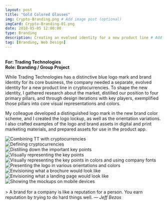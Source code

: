 ```yaml
---
layout: post
title: "Gold Colored Glasses"
img: Crypto-Branding.png # Add image post (optional)
imgCard: Crypto-Branding-01.png 
date: 2018-05-05 12:00:00
type: Branding 
description: Creating an evolved identity for a new product line # Add post description (optional)
tag: [Branding, Web Design]
---
```


<b><br/>For: Trading Technologies</b><br/>
<b>Role: Branding / Group Project</b>

While Trading Technologies has a distinctive blue logo mark and brand identity for its core business, the company needed a separate, evolved identity for a new product line in cryptocurrencies.  To shape the new identity, I gathered research about the market, distilled our position to four primary pillars, and through design iterations with key players, exemplified those pillars into core visual representations and colors.   

My colleague developed a distinguished logo mark in the new brand color scheme, and I created the logo lockup, as well as the orientation variations.  I also crafted examples of the logo and brand assets in digital and print marketing materials, and prepared assets for use in the product app.

<div class="post_image_addl">
    <img src="/assets/img/Branding-Issue.png" alt="Combining TT with cryptocurrencies">
</div>
<div class="post_image_addl">
    <img src="/assets/img/Branding-Lingual.png" alt="Defining cryptocurrencies">
</div>
<div class="post_image_addl">
    <img src="/assets/img/Branding-Keywords.png" alt="Distilling down the important key points">
</div>
<div class="post_image_addl">
    <img src="/assets/img/Branding-Visual.png" alt="Visually representing the key points">
</div>
<div class="post_image_addl">
    <img src="/assets/img/Branding-Colors-Font.png" alt="Visually representing the key points in colors and using company fonts">
</div>
<div class="post_image_addl">
    <img src="/assets/img/Branding_Logos.png" alt="Presenting the logo in various orientations and colors">
</div>
<div class="post_image_addl">
    <img src="/assets/img/Branding-Brochure.png" alt="Envisioning what a brochure would look like">
</div>
<div class="post_image_addl">
    <img src="/assets/img/Branding-LandingPage.png" alt="Envisioning what a landing page would look like">
</div>
<div class="post_image_addl">
    <img src="/assets/img/Branding-Mobile-Photograph.png" alt="Showing the mockups on mobile devices">
</div>
<br/>
> A brand for a company is like a reputation for a person. You earn reputation by trying to do hard things well. <cite>― Jeff Bezos</cite>